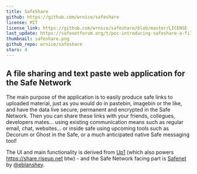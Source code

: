 ```yaml
---
title: SafeShare
github: https://github.com/wrnice/safeshare
license: MIT
license_link: https://github.com/wrnice/safeshare/blob/master/LICENSE
last_update: https://safenetforum.org/t/poc-introducing-safeshare-a-file-sharing-and-pasting-webapp/9486/28
thumbnail: safeshare.png
github_repo: wrnice/safeshare
stars: 4
---
```


## A file sharing and text paste web application for the Safe Network

The main purpose of the application is to easily produce safe links to uploaded material, just as you would do in pastebin, imagebin or the like, and have the data live secure, permanent and encrypted in the Safe Network. Then you can share these links with your friends, collegues, developers mates... using existing communication means such as regular email, chat, websites... or inside safe using upcoming tools such as Decorum or Ghost in the Safe, or a much anticipated native Safe messaging tool!

The UI and main functionality is derived from [Up1](https://github.com/Upload/Up1) (which also powers <https://share.riseup.net> btw) - and the Safe Network facing part is [Safenet](https://github.com/eblanshey/safenet) by [@eblanshey](https://safenetforum.org/users/eblanshey).
